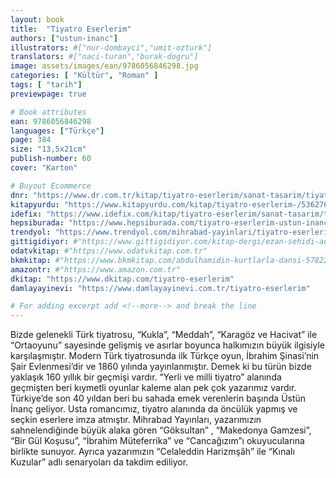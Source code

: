 ```yaml
---
layout: book
title:  "Tiyatro Eserlerim"
authors: ["ustun-inanc"]
illustrators: #["nur-dombayci","umit-ozturk"]
translators: #["naci-turan","burak-dogru"]
image: assets/images/ean/9786056846298.jpg
categories: [ "Kültür", "Roman" ]
tags: [ "tarih"]
previewpage: true

# Book attributes
ean: 9786056846298
languages: ["Türkçe"]
page: 384
size: "13,5x21cm"
publish-number: 60
cover: "Karton"

# Buyout Ecommerce
dnr: "https://www.dr.com.tr/kitap/tiyatro-eserlerim/sanat-tasarim/tiyatro-/turk-oyunlari/urunno=0001867718001"
kitapyurdu: "https://www.kitapyurdu.com/kitap/tiyatro-eserlerim-/536276.html"
idefix: "https://www.idefix.com/kitap/tiyatro-eserlerim/sanat-tasarim/tiyatro-/turk-oyunlari/urunno=0001867718001"
hepsiburada: "https://www.hepsiburada.com/tiyatro-eserlerim-ustun-inanc-p-HBV00000T6DLJ"
trendyol: "https://www.trendyol.com/mihrabad-yayinlari/tiyatro-eserlerim-p-135946088"
gittigidiyor: #"https://www.gittigidiyor.com/kitap-dergi/ezan-sehidi-adnan-menderes_pdp_732728793"
odatvkitap: #"https://www.odatvkitap.com.tr"
bkmkitap: #"https://www.bkmkitap.com/abdulhamidin-kurtlarla-dansi-578226"
amazontr: #"https://www.amazon.com.tr"
dkitap: "https://www.dkitap.com/tiyatro-eserlerim"
damlayayinevi: "https://www.damlayayinevi.com.tr/tiyatro-eserlerim"

# For adding excerpt add <!--more--> and break the line
---
```

Bizde gelenekli Türk tiyatrosu, “Kukla”, “Meddah”, “Karagöz
ve Hacivat” ile “Ortaoyunu” sayesinde gelişmiş ve asırlar boyunca
halkımızın büyük ilgisiyle karşılaşmıştır. Modern Türk tiyatrosunda
ilk Türkçe oyun, İbrahim Şinasi’nin Şair Evlenmesi’dir ve 1860
yılında yayınlanmıştır. Demek ki bu türün bizde yaklaşık 160 yıllık
bir geçmişi vardır.
“Yerli ve milli tiyatro” alanında geçmişten beri kıymetli oyunlar
kaleme alan pek çok yazarımız vardır. Türkiye’de son 40 yıldan
beri bu sahada emek verenlerin başında Üstün İnanç geliyor. Usta
romancımız, tiyatro alanında da öncülük yapmış ve seçkin eserlere
imza atmıştır. Mihrabad Yayınları, yazarımızın sahnelendiğinde
büyük alaka gören “Göksultan” , “Makedonya Gamzesi”, “Bir Gül
Koşusu”, “İbrahim Müteferrika” ve “Cancağızım”ı okuyucularına
birlikte sunuyor. Ayrıca yazarımızın “Celaleddin Harizmşâh” ile
“Kınalı Kuzular” adlı senaryoları da takdim ediliyor.
<!--more--> 